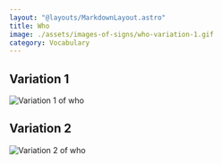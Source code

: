 ```yaml
---
layout: "@layouts/MarkdownLayout.astro"
title: Who
image: ./assets/images-of-signs/who-variation-1.gif
category: Vocabulary
---
```


## Variation 1

![Variation 1 of who](@signs/who-variation-1.gif)

## Variation 2

![Variation 2 of who](@signs/who-variation-2.gif)
